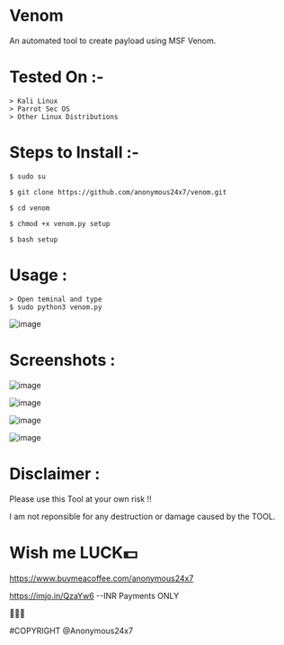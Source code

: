 # Venom
An automated tool to create payload using MSF Venom.

# Tested On :- 
    > Kali Linux
    > Parrot Sec OS
    > Other Linux Distributions
    
# Steps to Install :- 
    $ sudo su
    
    $ git clone https://github.com/anonymous24x7/venom.git
    
    $ cd venom
    
    $ chmod +x venom.py setup
    
    $ bash setup

# Usage : 
    > Open teminal and type
    $ sudo python3 venom.py
    
![image](https://user-images.githubusercontent.com/81870774/126343315-d516b4d6-60ee-4fdc-8ac3-a714521dd505.png)

# Screenshots :

![image](https://user-images.githubusercontent.com/81870774/126343408-9e69e847-62e5-4204-bc76-345597becd6e.png)

![image](https://user-images.githubusercontent.com/81870774/126343491-4430dfa8-ad7e-4f50-9c57-ebec98a4e47a.png)

![image](https://user-images.githubusercontent.com/81870774/126343590-6250e133-18ce-4371-8b35-5551ae696595.png)

![image](https://user-images.githubusercontent.com/81870774/126343664-69bf84ef-e9c6-4052-9a26-04ceee1aadb5.png)

# Disclaimer :

Please use this Tool at your own risk !!

I am not reponsible for any destruction or damage caused by the TOOL.

# Wish me LUCK💵
https://www.buymeacoffee.com/anonymous24x7


https://imjo.in/QzaYw6    --INR Payments ONLY


🖤🖤🖤

#COPYRIGHT @Anonymous24x7

